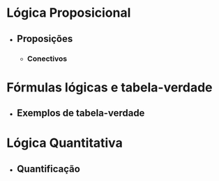 # Lógica Proposicional
- ## Proposições
    - ### Conectivos
# Fórmulas lógicas e tabela-verdade
- ## Exemplos de tabela-verdade

# Lógica Quantitativa
- ## Quantificação